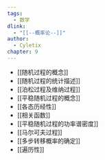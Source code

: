 ```yaml
---
tags:
  - 数学
dlink:
  - "[[--概率论--]]"
author:
  - Cyletix
chapter: 9
---
```

- [[随机过程的概念]]
- [[随机过程的统计描述]]
- [[泊松过程及维纳过程]]
- [[平稳随机过程的概念]]
- [[各态历经性]]
- [[相关函数]]
- [[平稳随机过程的功率谱密度]]
- [[马尔可夫过程]]
- [[多步转移概率的确定]]
- [[遍历性]]